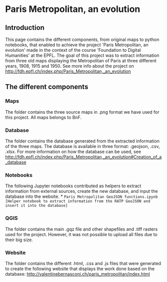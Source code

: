 # Paris Metropolitan, an evolution
## Introduction
This page contains the different components, from original maps to python notebooks, that enabled to achieve the project 'Paris Metropolitan, an evolution' made in the context of the course 'Foundation to Digital Humanities' at the EPFL.
The goal of this project was to extract information from three old maps displaying the Metropolitan of Paris at three different years, 1908, 1915 and 1950. See more info about the project on http://fdh.epfl.ch/index.php/Paris_Metropolitan,_an_evolution

## The different components
### Maps
The folder contains the three source maps in .png format we have used for this project. All maps belongs to BnF.
### Database
The folder contains the database generated from the extracted information of the three maps. The database is available in three format: .geojson, .csv, .xlsx. For more information on how the database can be used, see http://fdh.epfl.ch/index.php/Paris_Metropolitan,_an_evolution#Creation_of_a_database
### Notebooks
The following Jupyter notebooks contributed as helpers to extract information from external sources, create the new database, and input the database into the website.
	* `Paris Metropolitan GeoJSON functions.ipynb [Helper notebook to extract information from the RATP GeoJSON and insert it into the database]`

### QGIS
The folder contains the main .gqz file and other shapefiles and .tiff rasters used for the project. However, it was not possible to upload all files due to their big size.

### Website
The folder contains the different .html, .css and .js files that were generated to create the following website that displays the work done based on the database: http://valentinebernasconi.ch/paris_metropolitan/index.html
